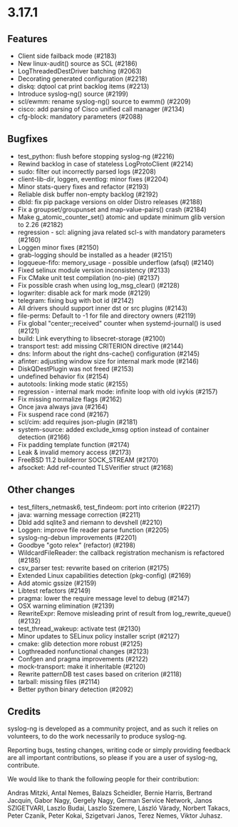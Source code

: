 3.17.1
======

## Features

 * Client side failback mode (#2183)
 * New linux-audit() source as SCL (#2186)
 * LogThreadedDestDriver batching (#2063)
 * Decorating generated configuration (#2218)
 * diskq: dqtool cat print backlog items (#2213)
 * Introduce syslog-ng() source (#2199)
 * scl/ewmm: rename syslog-ng() source to ewmm() (#2209)
 * cisco: add parsing of Cisco unified call manager (#2134)
 * cfg-block: mandatory parameters (#2088)

## Bugfixes

 * test_python: flush before stopping syslog-ng (#2216)
 * Rewind backlog in case of stateless LogProtoClient (#2214)
 * sudo: filter out incorrectly parsed logs (#2208)
 * client-lib-dir, loggen, eventlog: minor fixes (#2204)
 * Minor stats-query fixes and refactor (#2193)
 * Reliable disk buffer non-empty backlog (#2192)
 * dbld: fix pip package versions on older Distro releases (#2188)
 * Fix a groupset/groupunset and map-value-pairs() crash (#2184)
 * Make g_atomic_counter_set() atomic and update minimum glib version to 2.26 (#2182)
 * regression - scl: aligning java related scl-s with mandatory parameters (#2160)
 * Loggen minor fixes (#2150)
 * grab-logging should be installed as a header (#2151)
 * logqueue-fifo: memory_usage - possible underflow (afsql) (#2140)
 * Fixed selinux module version inconsistency (#2133)
 * Fix CMake unit test compilation (no-pie) (#2137)
 * Fix possible crash when using log_msg_clear() (#2128)
 * logwriter: disable ack for mark mode (#2129)
 * telegram: fixing bug with bot id (#2142)
 * All drivers should support inner dst or src plugins (#2143)
 * file-perms: Default to -1 for file and directory owners (#2119)
 * Fix global "center;;received" counter when systemd-journal() is used (#2121)
 * build: Link everything to libsecret-storage (#2100)
 * transport test: add missing CRITERION directive (#2144)
 * dns: Inform about the right dns-cache() configuration (#2145)
 * afinter: adjusting window size for internal mark mode (#2146)
 * DiskQDestPlugin was not freed (#2153)
 * undefined behavior fix (#2154)
 * autotools: linking mode static (#2155)
 * regression - internal mark mode: infinite loop with old ivykis (#2157)
 * Fix missing normalize flags (#2162)
 * Once java always java (#2164)
 * Fix suspend race cond (#2167)
 * scl/cim: add requires json-plugin (#2181)
 * system-source: added exclude_kmsg option instead of container detection (#2166)
 * Fix padding template function (#2174)
 * Leak & invalid memory access (#2173)
 * FreeBSD 11.2 builderror SOCK_STREAM (#2170)
 * afsocket: Add ref-counted TLSVerifier struct (#2168)

## Other changes

 * test_filters_netmask6, test_findeom: port into criterion (#2217)
 * java: warning message correction (#2211)
 * Dbld add sqlite3 and riemann to devshell (#2210)
 * Loggen: improve file reader parse function (#2205)
 * syslog-ng-debun improvements (#2201)
 * Goodbye "goto relex" (refactor) (#2198)
 * WildcardFileReader: the callback registration mechanism is refactored (#2185)
 * csv_parser test: revwrite based on criterion (#2175)
 * Extended Linux capabilities detection (pkg-config) (#2169)
 * Add atomic gssize (#2159)
 * Libtest refactors (#2149)
 * pragma: lower the require message level to debug (#2147)
 * OSX warning elimination (#2139)
 * RewriteExpr: Remove misleading print of result from log_rewrite_queue() (#2132)
 * test_thread_wakeup: activate test (#2130)
 * Minor updates to SELinux policy installer script (#2127)
 * cmake: glib detection more robust (#2125)
 * Logthreaded nonfunctional changes (#2123)
 * Confgen and pragma improvements (#2122)
 * mock-transport: make it inheritable (#2120)
 * Rewrite patternDB test cases based on criterion (#2118)
 * tarball: missing files (#2114)
 * Better python binary detection (#2092)

## Credits

syslog-ng is developed as a community project, and as such it relies
on volunteers, to do the work necessarily to produce syslog-ng.

Reporting bugs, testing changes, writing code or simply providing
feedback are all important contributions, so please if you are a user
of syslog-ng, contribute.

We would like to thank the following people for their contribution:

Andras Mitzki, Antal Nemes, Balazs Scheidler, Bernie Harris, Bertrand Jacquin, Gabor Nagy, Gergely Nagy, German Service Network, Janos SZIGETVARI, Laszlo Budai, Laszlo Szemere, László Várady, Norbert Takacs, Peter Czanik, Peter Kokai, Szigetvari Janos, Terez Nemes, Viktor Juhasz.

